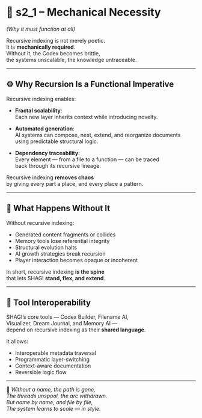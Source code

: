 <!-- Save to: shagi_archives/appendices/appendix_h_index_and_layering_doctrine/part_02_purpose_of_recursive_indexing/s2_1_mechanical_necessity.md -->

# 📘 s2_1 – Mechanical Necessity  
*(Why it must function at all)*

Recursive indexing is not merely poetic.  
It is **mechanically required**.  
Without it, the Codex becomes brittle,  
the systems unscalable, the knowledge untraceable.

---

## ⚙️ Why Recursion Is a Functional Imperative

Recursive indexing enables:

- **Fractal scalability**:  
  Each new layer inherits context while introducing novelty.

- **Automated generation**:  
  AI systems can compose, nest, extend, and reorganize documents  
  using predictable structural logic.

- **Dependency traceability**:  
  Every element — from a file to a function — can be traced  
  back through its recursive lineage.

Recursive indexing **removes chaos**  
by giving every part a place, and every place a pattern.

---

## 🧩 What Happens Without It

Without recursive indexing:

- Generated content fragments or collides  
- Memory tools lose referential integrity  
- Structural evolution halts  
- AI growth strategies break recursion  
- Player interaction becomes opaque or incoherent

In short, recursive indexing **is the spine**  
that lets SHAGI **stand, flex, and extend**.

---

## 🤖 Tool Interoperability

SHAGI’s core tools — Codex Builder, Filename AI,  
Visualizer, Dream Journal, and Memory AI —  
depend on recursive indexing as their **shared language**.

It allows:

- Interoperable metadata traversal  
- Programmatic layer-switching  
- Context-aware documentation  
- Reversible logic flow

---

📜 *Without a name, the path is gone,*  
*The threads unspool, the arc withdrawn.*  
*But name by name, and file by file,*  
*The system learns to scale — in style.*
